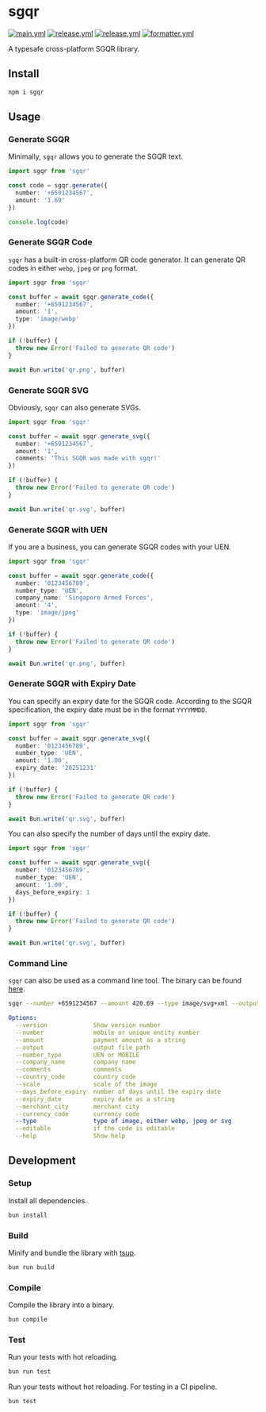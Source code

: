 # sgqr

[![main.yml](https://github.com/winstxnhdw/sgqr/actions/workflows/main.yml/badge.svg)](https://github.com/winstxnhdw/sgqr/actions/workflows/main.yml)
[![release.yml](https://github.com/winstxnhdw/sgqr/actions/workflows/release.yml/badge.svg)](https://github.com/winstxnhdw/sgqr/actions/workflows/release.yml)
[![release.yml](https://github.com/winstxnhdw/sgqr/actions/workflows/publish.yml/badge.svg)](https://github.com/winstxnhdw/sgqr/actions/workflows/publish.yml)
[![formatter.yml](https://github.com/winstxnhdw/sgqr/actions/workflows/formatter.yml/badge.svg)](https://github.com/winstxnhdw/sgqr/actions/workflows/formatter.yml)

A typesafe cross-platform SGQR library.

## Install

```bash
npm i sgqr
```

## Usage

### Generate SGQR

Minimally, `sgqr` allows you to generate the SGQR text.

```ts
import sgqr from 'sgqr'

const code = sgqr.generate({
  number: '+6591234567',
  amount: '1.69'
})

console.log(code)
```

### Generate SGQR Code

`sgqr` has a built-in cross-platform QR code generator. It can generate QR codes in either `webp`, `jpeg` or `png` format.

```ts
import sgqr from 'sgqr'

const buffer = await sgqr.generate_code({
  number: '+6591234567',
  amount: '1',
  type: 'image/webp'
})

if (!buffer) {
  throw new Error('Failed to generate QR code')
}

await Bun.write('qr.png', buffer)
```

### Generate SGQR SVG

Obviously, `sgqr` can also generate SVGs.

```ts
import sgqr from 'sgqr'

const buffer = await sgqr.generate_svg({
  number: '+6591234567',
  amount: '1',
  comments: 'This SGQR was made with sgqr!'
})

if (!buffer) {
  throw new Error('Failed to generate QR code')
}

await Bun.write('qr.svg', buffer)
```

### Generate SGQR with UEN

If you are a business, you can generate SGQR codes with your UEN.

```ts
import sgqr from 'sgqr'

const buffer = await sgqr.generate_code({
  number: '0123456789',
  number_type: 'UEN',
  company_name: 'Singapore Armed Forces',
  amount: '4',
  type: 'image/jpeg'
})

if (!buffer) {
  throw new Error('Failed to generate QR code')
}

await Bun.write('qr.png', buffer)
```

### Generate SGQR with Expiry Date

You can specify an expiry date for the SGQR code. According to the SGQR specification, the expiry date must be in the format `YYYYMMDD`.

```ts
import sgqr from 'sgqr'

const buffer = await sgqr.generate_svg({
  number: '0123456789',
  number_type: 'UEN',
  amount: '1.00',
  expiry_date: '20251231'
})

if (!buffer) {
  throw new Error('Failed to generate QR code')
}

await Bun.write('qr.svg', buffer)
```

You can also specify the number of days until the expiry date.

```ts
import sgqr from 'sgqr'

const buffer = await sgqr.generate_svg({
  number: '0123456789',
  number_type: 'UEN',
  amount: '1.00',
  days_before_expiry: 1
})

if (!buffer) {
  throw new Error('Failed to generate QR code')
}

await Bun.write('qr.svg', buffer)
```

### Command Line

`sgqr` can also be used as a command line tool. The binary can be found [here](https://github.com/winstxnhdw/sgqr/releases/tag/latest).

```bash
sgqr --number +6591234567 --amount 420.69 --type image/svg+xml --output qr.svg
```

```yml
Options:
  --version             Show version number                             [boolean]
  --number              mobile or unique entity number                  [string] [required]
  --amount              payment amount as a string                      [string] [required]
  --output              output file path                                [string] [required]
  --number_type         UEN or MOBILE                                   [string]
  --company_name        company name                                    [string]
  --comments            comments                                        [string]
  --country_code        country code                                    [string]
  --scale               scale of the image                              [number]
  --days_before_expiry  number of days until the expiry date            [number]
  --expiry_date         expiry date as a string                         [string]
  --merchant_city       merchant city                                   [string]
  --currency_code       currency code                                   [string]
  --type                type of image, either webp, jpeg or svg         [choices: "image/webp", "image/jpeg", "image/svg+xml"]
  --editable            if the code is editable                         [boolean]
  --help                Show help                                       [boolean]
```

## Development

### Setup

Install all dependencies.

```bash
bun install
```

### Build

Minify and bundle the library with [tsup](https://github.com/egoist/tsup).

```bash
bun run build
```

### Compile

Compile the library into a binary.

```bash
bun compile
```

### Test

Run your tests with hot reloading.

```bash
bun run test
```

Run your tests without hot reloading. For testing in a CI pipeline.

```bash
bun test
```
